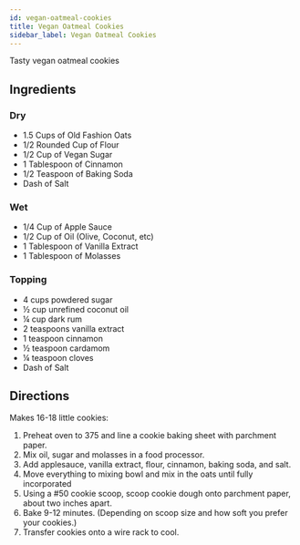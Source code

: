 ```yaml
---
id: vegan-oatmeal-cookies
title: Vegan Oatmeal Cookies
sidebar_label: Vegan Oatmeal Cookies
---
```


Tasty vegan oatmeal cookies

## Ingredients

### Dry

- 1.5 Cups of Old Fashion Oats
- 1/2 Rounded Cup of Flour
- 1/2 Cup of Vegan Sugar
- 1 Tablespoon of Cinnamon
- 1/2 Teaspoon of Baking Soda
- Dash of Salt

### Wet

- 1/4 Cup of Apple Sauce
- 1/2 Cup of Oil (Olive, Coconut, etc)
- 1 Tablespoon of Vanilla Extract
- 1 Tablespoon of Molasses

### Topping

- 4 cups powdered sugar
- ½ cup unrefined coconut oil
- ¼ cup dark rum
- 2 teaspoons vanilla extract
- 1 teaspoon cinnamon
- ½ teaspoon cardamom
- ¼ teaspoon cloves
- Dash of Salt

## Directions

Makes 16-18 little cookies:

1. Preheat oven to 375 and line a cookie baking sheet with parchment paper.
1. Mix oil, sugar and molasses in a food processor.
1. Add applesauce, vanilla extract, flour, cinnamon, baking soda, and salt.
1. Move everything to mixing bowl and mix in the oats until fully incorporated
1. Using a #50 cookie scoop, scoop cookie dough onto parchment paper, about two inches apart.
1. Bake 9-12 minutes. (Depending on scoop size and how soft you prefer your cookies.)
1. Transfer cookies onto a wire rack to cool.
